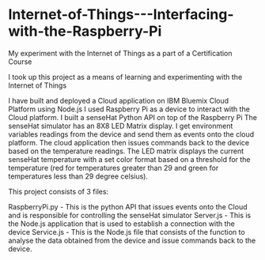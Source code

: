 # Internet-of-Things---Interfacing-with-the-Raspberry-Pi
My experiment with the Internet of Things as a part of a Certification Course

I took up this project as a means of learning and experimenting with the Internet of Things

I have built and deployed a Cloud application on IBM Bluemix Cloud Platform using Node.js
I used Raspberry Pi as a device to interact with the Cloud platform. I built a senseHat Python API on top of the Raspberry Pi
The senseHat simulator has an 8X8 LED Matrix display. I get environment variables readings from the device and send them as events onto the cloud platform. The cloud application then issues commands back to the device based on the temperature readings.
The LED matrix displays the current senseHat temperature with a set color format based on a threshold for the temperature (red for temperatures greater than 29 and green for temperatures less than 29 degree celsius).

This project consists of 3 files:

RaspberryPi.py - This is the python API that issues events onto the Cloud and is responsible for controlling the senseHat simulator
Server.js - This is the Node.js application that is used to establish a connection with the device
Service.js - This is the Node.js file that consists of the function to analyse the data obtained from the device and issue commands back to the device.
